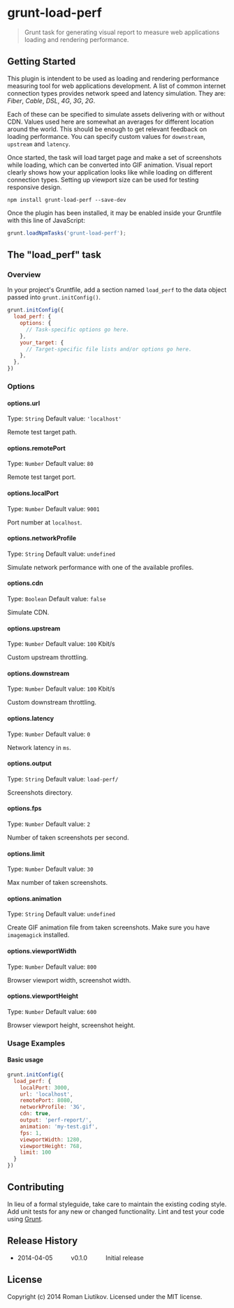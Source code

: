 # grunt-load-perf

> Grunt task for generating visual report to measure web applications loading and rendering performance.

## Getting Started
This plugin is intendent to be used as loading and rendering performance measuring tool for web applications development. A list of common internet connection types provides network speed and latency simulation. They are: *Fiber*, *Cable*, *DSL*, *4G*, *3G*, *2G*.

Each of these can be specified to simulate assets delivering with or without CDN. Values used here are somewhat an averages for different location around the world. This should be enough to get relevant feedback on loading performance. You can specify custom values for `downstream`, `upstream` and `latency`.

Once started, the task will load target page and make a set of screenshots while loading, which can be converted into GIF animation. Visual report clearly shows how your application looks like while loading on different connection types. Setting up viewport size can be used for testing responsive design.

```shell
npm install grunt-load-perf --save-dev
```

Once the plugin has been installed, it may be enabled inside your Gruntfile with this line of JavaScript:

```js
grunt.loadNpmTasks('grunt-load-perf');
```

## The "load_perf" task

### Overview
In your project's Gruntfile, add a section named `load_perf` to the data object passed into `grunt.initConfig()`.

```js
grunt.initConfig({
  load_perf: {
    options: {
      // Task-specific options go here.
    },
    your_target: {
      // Target-specific file lists and/or options go here.
    },
  },
})
```

### Options

#### options.url
Type: `String`
Default value: `'localhost'`

Remote test target path.

#### options.remotePort
Type: `Number`
Default value: `80`

Remote test target port.

#### options.localPort
Type: `Number`
Default value: `9001`

Port number at `localhost`.

#### options.networkProfile
Type: `String`
Default value: `undefined`

Simulate network performance with one of the available profiles.

#### options.cdn
Type: `Boolean`
Default value: `false`

Simulate CDN.

#### options.upstream
Type: `Number`
Default value: `100` Kbit/s

Custom upstream throttling.

#### options.downstream
Type: `Number`
Default value: `100` Kbit/s

Custom downstream throttling.

#### options.latency
Type: `Number`
Default value: `0`

Network latency in `ms`.

#### options.output
Type: `String`
Default value: `load-perf/`

Screenshots directory.

#### options.fps
Type: `Number`
Default value: `2`

Number of taken screenshots per second.

#### options.limit
Type: `Number`
Default value: `30`

Max number of taken screenshots.

#### options.animation
Type: `String`
Default value: `undefined`

Create GIF animation file from taken screenshots. Make sure you have `imagemagick` installed.

#### options.viewportWidth
Type: `Number`
Default value: `800`

Browser viewport width, screenshot width.

#### options.viewportHeight
Type: `Number`
Default value: `600`

Browser viewport height, screenshot height.

### Usage Examples

#### Basic usage

```js
grunt.initConfig({
  load_perf: {
    localPort: 3000,
    url: 'localhost',
    remotePort: 8080,
    networkProfile: '3G',
    cdn: true,
    output: 'perf-report/',
    animation: 'my-test.gif',
    fps: 1,
    viewportWidth: 1280,
    viewportHeight: 768,
    limit: 100
  }
})
```

## Contributing
In lieu of a formal styleguide, take care to maintain the existing coding style. Add unit tests for any new or changed functionality. Lint and test your code using [Grunt](http://gruntjs.com/).

## Release History
- 2014-04-05   v0.1.0   Initial release

## License
Copyright (c) 2014 Roman Liutikov. Licensed under the MIT license.
